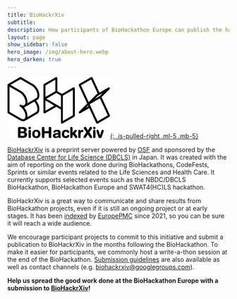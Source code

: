 ```yaml
---
title: BioHackrXiv
subtitle: 
description: How participants of BioHackathon Europe can publish the hackathon outputs at BioHackrXiv.
layout: page
show_sidebar: false
hero_image: /img/about-hero.webp
hero_darken: true
---
```


[![BioHackrXiv logo](/img/biohackrxiv-logo.png){: .is-pulled-right .ml-5 .mb-5}](http://biohackrxiv.org/)

[BioHackrXiv](http://biohackrxiv.org/) is a preprint server powered by [OSF](https://osf.io/preprints/) and sponsored by the [Database Center for Life Science (DBCLS)](https://dbcls.rois.ac.jp/index-en.html) in Japan. It was created with the aim of reporting on the work done during BioHackathons, CodeFests, Sprints or similar events related to the Life Sciences and Health Care. It currently supports selected events such as the NBDC/DBCLS BioHackathon, BioHackathon Europe and SWAT4(HC)LS hackathon.

BioHackrXiv is a great way to communicate and share results from BioHackathon projects, even if it is still an ongoing project or at early stages. It has been [indexed](https://europepmc.org/search?query=PUBLISHER%3ABioHackrXiv) by [EuropePMC](https://europepmc.org/) since 2021, so you can be sure it will reach a wide audience.

We encourage participant projects to commit to this initiative and submit a publication to BioHackrXiv in the months following the BioHackathon. To make it easier for participants, we commonly host a write-a-thon session at the end of the BioHackathon. [Submission guidelines](http://guide.biohackrxiv.org/) are also available as well as contact channels (e.g. <biohackrxiv@googlegroups.com>).

**Help us spread the good work done at the BioHackathon Europe with a submission to [BioHackrXiv](http://biohackrxiv.org/)!**